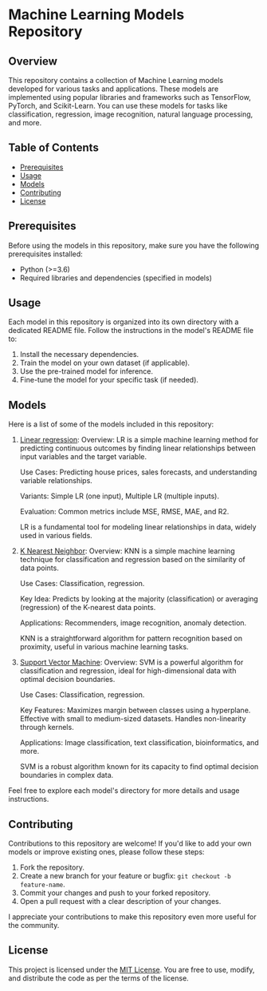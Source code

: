 # Machine Learning Models Repository

## Overview

This repository contains a collection of Machine Learning models developed for various tasks and applications. These models are implemented using popular libraries and frameworks such as TensorFlow, PyTorch, and Scikit-Learn. You can use these models for tasks like classification, regression, image recognition, natural language processing, and more.

## Table of Contents

- [Prerequisites](#prerequisites)
- [Usage](#usage)
- [Models](#models)
- [Contributing](#contributing)
- [License](#license)

## Prerequisites

Before using the models in this repository, make sure you have the following prerequisites installed:

- Python (>=3.6)
- Required libraries and dependencies (specified in models)

## Usage

Each model in this repository is organized into its own directory with a dedicated README file. Follow the instructions in the model's README file to:

1. Install the necessary dependencies.
2. Train the model on your own dataset (if applicable).
3. Use the pre-trained model for inference.
4. Fine-tune the model for your specific task (if needed).

## Models

Here is a list of some of the models included in this repository:

1. [Linear regression]():
   Overview: LR is a simple machine learning method for predicting continuous outcomes by finding linear relationships between input variables and the target 
   variable.

   Use Cases: Predicting house prices, sales forecasts, and understanding variable relationships.
  
   Variants: Simple LR (one input), Multiple LR (multiple inputs).
  
   Evaluation: Common metrics include MSE, RMSE, MAE, and R2.
  
   LR is a fundamental tool for modeling linear relationships in data, widely used in various fields.



2. [K Nearest Neighbor]():
   Overview: KNN is a simple machine learning technique for classification and regression based on the similarity of data points.

   Use Cases: Classification, regression.
  
   Key Idea: Predicts by looking at the majority (classification) or averaging (regression) of the K-nearest data points.
  
   Applications: Recommenders, image recognition, anomaly detection.
  
   KNN is a straightforward algorithm for pattern recognition based on proximity, useful in various machine learning tasks.



3. [Support Vector Machine]():
   Overview: SVM is a powerful algorithm for classification and regression, ideal for high-dimensional data with optimal decision boundaries.

   Use Cases: Classification, regression.

   Key Features:
   Maximizes margin between classes using a hyperplane.
   Effective with small to medium-sized datasets.
   Handles non-linearity through kernels.
    
   Applications: Image classification, text classification, bioinformatics, and more.
    
   SVM is a robust algorithm known for its capacity to find optimal decision boundaries in complex data.



Feel free to explore each model's directory for more details and usage instructions.

## Contributing

Contributions to this repository are welcome! If you'd like to add your own models or improve existing ones, please follow these steps:

1. Fork the repository.
2. Create a new branch for your feature or bugfix: `git checkout -b feature-name`.
3.  Commit your changes and push to your forked repository.
4. Open a pull request with a clear description of your changes.

I appreciate your contributions to make this repository even more useful for the community.

## License

This project is licensed under the [MIT License](LICENSE). You are free to use, modify, and distribute the code as per the terms of the license.

